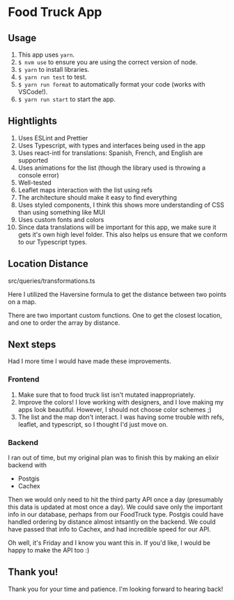 # Food Truck App

## Usage

1. This app uses `yarn`.
1. `$ nvm use` to ensure you are using the correct version of node.
1. `$ yarn` to install libraries.
1. `$ yarn run test` to test.
1. `$ yarn run format` to automatically format your code (works with VSCode!).
1. `$ yarn run start` to start the app.
## Hightlights

1. Uses ESLint and Prettier
1. Uses Typescript, with types and interfaces being used in the app
1. Uses react-intl for translations: Spanish, French, and English are supported
1. Uses animations for the list (though the library used is throwing a console error)
1. Well-tested
1. Leaflet maps interaction with the list using refs
1. The architecture should make it easy to find everything
1. Uses styled components, I think this shows more understanding of CSS than using something like MUI
1. Uses custom fonts and colors
1. Since data translations will be important for this app, we make sure it gets it's own high level folder. This also helps us ensure that we conform to our Typescript types.

## Location Distance

src/queries/transformations.ts

Here I utilized the Haversine formula to get the distance between two points on a map.

There are two important custom functions. One to get the closest location, and one to order the array by distance.

## Next steps

Had I more time I would have made these improvements.

### Frontend

1. Make sure that to food truck list isn't mutated inappropriately.
1. Improve the colors! I love working with designers, and I love making my apps look beautiful. However, I should not choose color schemes ;)
1. The list and the map don't interact. I was having some trouble with refs, leaflet, and typescript, so I thought I'd just move on.

### Backend

I ran out of time, but my original plan was to finish this by making an elixir backend with
* Postgis
* Cachex

Then we would only need to hit the third party API once a day (presumably this data is updated at most once a day).
We could save only the important info in our database, perhaps from our FoodTruck type.
Postgis could have handled ordering by distance almost intsantly on the backend.
We could have passed that info to Cachex, and had incredible speed for our API.

Oh well, it's Friday and I know you want this in. If you'd like, I would be happy to make the API too :)

## Thank you!

Thank you for your time and patience. I'm looking forward to hearing back!
